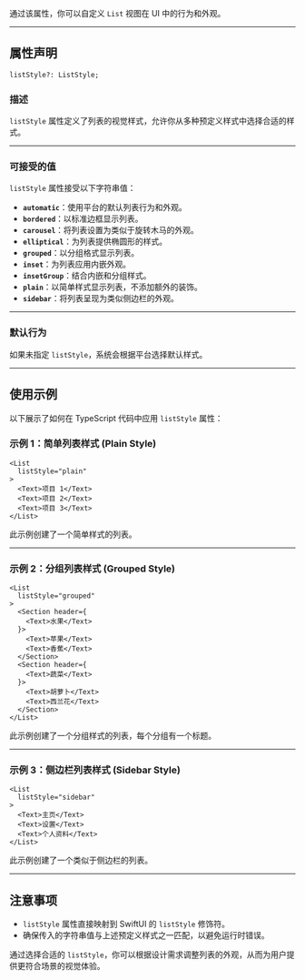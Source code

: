 通过该属性，你可以自定义 `List` 视图在 UI 中的行为和外观。

---

## 属性声明

```tsx
listStyle?: ListStyle;
```

### 描述

`listStyle` 属性定义了列表的视觉样式，允许你从多种预定义样式中选择合适的样式。

---

### 可接受的值

`listStyle` 属性接受以下字符串值：

- **`automatic`**：使用平台的默认列表行为和外观。
- **`bordered`**：以标准边框显示列表。
- **`carousel`**：将列表设置为类似于旋转木马的外观。
- **`elliptical`**：为列表提供椭圆形的样式。
- **`grouped`**：以分组格式显示列表。
- **`inset`**：为列表应用内嵌外观。
- **`insetGroup`**：结合内嵌和分组样式。
- **`plain`**：以简单样式显示列表，不添加额外的装饰。
- **`sidebar`**：将列表呈现为类似侧边栏的外观。

---

### 默认行为

如果未指定 `listStyle`，系统会根据平台选择默认样式。

---

## 使用示例

以下展示了如何在 TypeScript 代码中应用 `listStyle` 属性：

### 示例 1：简单列表样式 (Plain Style)

```tsx
<List
  listStyle="plain"
>
  <Text>项目 1</Text>
  <Text>项目 2</Text>
  <Text>项目 3</Text>
</List>
```

此示例创建了一个简单样式的列表。

---

### 示例 2：分组列表样式 (Grouped Style)

```tsx
<List
  listStyle="grouped"
>
  <Section header={
    <Text>水果</Text>
  }>
    <Text>苹果</Text>
    <Text>香蕉</Text>
  </Section>
  <Section header={
    <Text>蔬菜</Text>
  }>
    <Text>胡萝卜</Text>
    <Text>西兰花</Text>
  </Section>
</List>
```

此示例创建了一个分组样式的列表，每个分组有一个标题。

---

### 示例 3：侧边栏列表样式 (Sidebar Style)

```tsx
<List
  listStyle="sidebar"
>
  <Text>主页</Text>
  <Text>设置</Text>
  <Text>个人资料</Text>
</List>
```

此示例创建了一个类似于侧边栏的列表。

---

## 注意事项

- `listStyle` 属性直接映射到 SwiftUI 的 `listStyle` 修饰符。
- 确保传入的字符串值与上述预定义样式之一匹配，以避免运行时错误。

通过选择合适的 `listStyle`，你可以根据设计需求调整列表的外观，从而为用户提供更符合场景的视觉体验。
